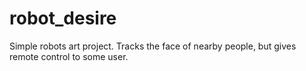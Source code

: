 # robot_desire
Simple robots art project. Tracks the face of nearby people, but gives remote control to some user.
